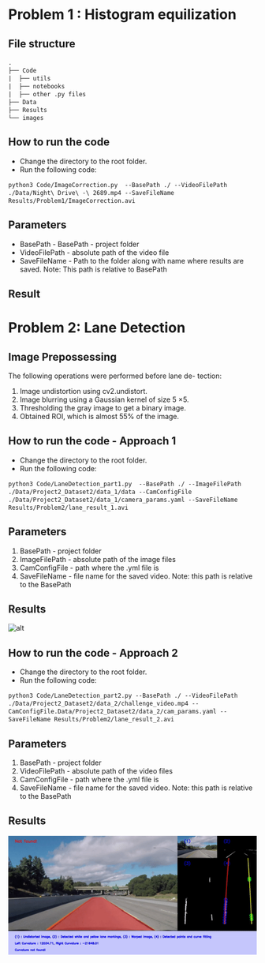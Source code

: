
# Problem 1 : Histogram equilization 

## File structure
    .
    ├── Code
    |  ├── utils
    |  ├── notebooks
    |  ├── other .py files
    ├── Data
    ├── Results
    └── images
    

## How to run the code
- Change the directory to the root folder.
- Run the following code:
``` 
python3 Code/ImageCorrection.py  --BasePath ./ --VideoFilePath ./Data/Night\ Drive\ -\ 2689.mp4 --SaveFileName Results/Problem1/ImageCorrection.avi 
```

## Parameters
- BasePath - BasePath - project folder 
- VideoFilePath - absolute path of the video file
- SaveFileName - Path to the folder along with name where results are saved. Note: This path is relative to BasePath

## Result


# Problem 2: Lane Detection 
## Image Prepossessing
The following operations were performed before lane de-
tection:
1) Image undistortion using cv2.undistort.
2) Image blurring using a Gaussian kernel of size 5 ×5.
3) Thresholding the gray image to get a binary image.
4) Obtained ROI, which is almost 55% of the image.


## How to run the code - Approach 1
- Change the directory to the root folder.
- Run the following code:
``` 
python3 Code/LaneDetection_part1.py  --BasePath ./ --ImageFilePath ./Data/Project2_Dataset2/data_1/data --CamConfigFile ./Data/Project2_Dataset2/data_1/camera_params.yaml --SaveFileName Results/Problem2/lane_result_1.avi 
``` 

## Parameters

1) BasePath - project folder 
2) ImageFilePath - absolute path of the image files
3) CamConfigFile - path where the .yml file is
4) SaveFileName - file name for the saved video. Note: this path is relative to the BasePath

## Results 
![alt](https://github.com/sakshikakde/Lane-Detection/blob/main/Results/lane_detection/lane_result_1.gif)

## How to run the code - Approach 2
- Change the directory to the root folder.
- Run the following code:
``` 
python3 Code/LaneDetection_part2.py --BasePath ./ --VideoFilePath ./Data/Project2_Dataset2/data_2/challenge_video.mp4 --CamConfigFile.Data/Project2_Dataset2/data_2/cam_params.yaml --SaveFileName Results/Problem2/lane_result_2.avi
```

## Parameters

1) BasePath - project folder 
2) VideoFilePath - absolute path of the video files
3) CamConfigFile - path where the .yml file is
4) SaveFileName - file name for the saved video. Note: this path is relative to the BasePath

## Results 
![alt](https://github.com/sakshikakde/Lane-Detection/blob/main/Results/lane_detection/lane_result_2.gif)
